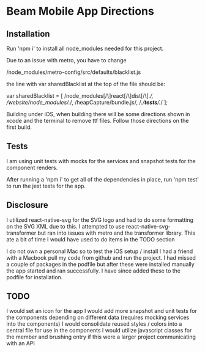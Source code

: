 # Beam Mobile App Directions

## Installation

Run 'npm i' to install all node_modules needed for this project.

Due to an issue with metro, you have to change

/node_modules/metro-config/src/defaults/blacklist.js

the line with var sharedBlacklist at the top of the file should be:

var sharedBlacklist = [
  /node_modules[\/\\]react[\/\\]dist[\/\\].*/,
  /website\/node_modules\/.*/,
  /heapCapture\/bundle\.js/,
  /.*\/__tests__\/.*/
];

Building under iOS, when building there will be some directions shown in xcode and the terminal to remove ttf files.  Follow those directions on the first build.

## Tests

I am using unit tests with mocks for the services and snapshot tests for the component renders.

After running a 'npm i' to get all of the dependencies in place, run 'npm test' to run the jest tests for the app.

## Disclosure

I utilized react-native-svg for the SVG logo and had to do some formatting on the SVG XML due to this.  I attempted to use react-native-svg-transformer but ran into issues with metro and the transformer library.  This ate a bit of time I would have used to do items in the TODO section

I do not own a personal Mac so to test the iOS setup / install I had a friend with a Macbook pull my code from github and run the project.  I had missed a couple of packages in the podfile but after these were installed manually the app started and ran successfully.  I have since added these to the podfile for installation.

## TODO

I would set an icon for the app
I would add more snapshot and unit tests for the components depending on different data (requires mocking services into the components)
I would consolidate reused styles / colors into a central file for use in the components
I would utilize javascript classes for the member and brushing entry if this were a larger project communicating with an API
